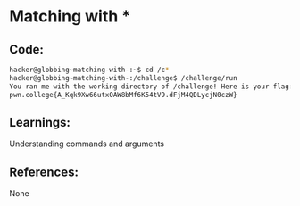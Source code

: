 # Matching with *
## Code:
```bash
hacker@globbing~matching-with-:~$ cd /c*
hacker@globbing~matching-with-:/challenge$ /challenge/run
You ran me with the working directory of /challenge! Here is your flag:
pwn.college{A_Kqk9Xw66utxOAW8bMf6K54tV9.dFjM4QDLycjN0czW}
```
## Learnings:
Understanding commands and arguments

## References:
None



